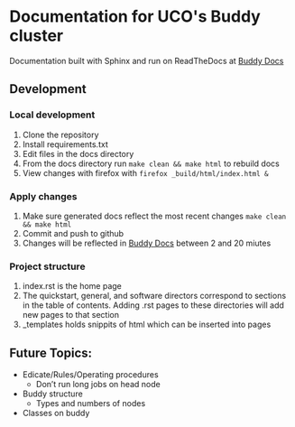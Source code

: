 # Documentation for UCO's Buddy cluster
Documentation built with Sphinx and run on ReadTheDocs at [Buddy Docs](https://buddy-docs.readthedocs.io/en/latest/)

## Development

### Local development
1. Clone the repository
2. Install requirements.txt
3. Edit files in the docs directory
4. From the docs directory run `` make clean && make html `` to rebuild docs
5. View changes with firefox with `` firefox _build/html/index.html & ``

### Apply changes
1. Make sure generated docs reflect the most recent changes `` make clean && make html ``
2. Commit and push to github
3. Changes will be reflected in [Buddy Docs](https://buddy-docs.readthedocs.io/en/latest/) between 2 and 20 miutes

### Project structure
1. index.rst is the home page
2. The quickstart, general, and software directors correspond to sections in the table of contents. Adding .rst pages to these directories will add new pages to that section
3. \_templates holds snippits of html which can be inserted into pages

## Future Topics:
- Edicate/Rules/Operating procedures
  - Don’t run long jobs on head node
- Buddy structure
  - Types and numbers of nodes
- Classes on buddy
